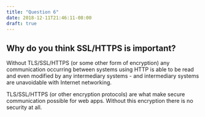 ```yaml
---
title: "Question 6"
date: 2018-12-11T21:46:11-08:00
draft: true
---
```


## Why do you think SSL/HTTPS is important?

Without TLS/SSL/HTTPS (or some other form of encryption) any communication occurring between systems using HTTP is able to be read and even modified by any intermediary systems - and intermediary systems are unavoidable with Internet networking.

TLS/SSL/HTTPS (or other encryption protocols) are what make secure communication possible for web apps. Without this encryption there is no security at all.
